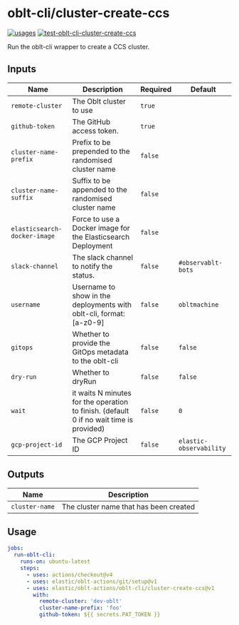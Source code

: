 # <!--name-->oblt-cli/cluster-create-ccs<!--/name-->

[![usages](https://img.shields.io/badge/usages-white?logo=githubactions&logoColor=blue)](https://github.com/search?q=elastic%2Foblt-actions%2Foblt-cli%2Fcluster-create-ccs+%28path%3A.github%2Fworkflows+OR+path%3A**%2Faction.yml+OR+path%3A**%2Faction.yaml%29&type=code)
[![test-oblt-cli-cluster-create-ccs](https://github.com/elastic/oblt-actions/actions/workflows/test-oblt-cli-cluster-create-ccs.yml/badge.svg?branch=main)](https://github.com/elastic/oblt-actions/actions/workflows/test-oblt-cli-cluster-create-ccs.yml)

<!--description-->
Run the oblt-cli wrapper to create a CCS cluster.
<!--/description-->

## Inputs
<!--inputs-->
| Name                         | Description                                                                             | Required | Default                 |
|------------------------------|-----------------------------------------------------------------------------------------|----------|-------------------------|
| `remote-cluster`             | The Oblt cluster to use                                                                 | `true`   | ` `                     |
| `github-token`               | The GitHub access token.                                                                | `true`   | ` `                     |
| `cluster-name-prefix`        | Prefix to be prepended to the randomised cluster name                                   | `false`  | ` `                     |
| `cluster-name-suffix`        | Suffix to be appended to the randomised cluster name                                    | `false`  | ` `                     |
| `elasticsearch-docker-image` | Force to use a Docker image for the Elasticsearch Deployment                            | `false`  | ` `                     |
| `slack-channel`              | The slack channel to notify the status.                                                 | `false`  | `#observablt-bots`      |
| `username`                   | Username to show in the deployments with oblt-cli, format: [a-z0-9]                     | `false`  | `obltmachine`           |
| `gitops`                     | Whether to provide the GitOps metadata to the oblt-cli                                  | `false`  | `false`                 |
| `dry-run`                    | Whether to dryRun                                                                       | `false`  | `false`                 |
| `wait`                       | it waits N minutes for the operation to finish. (default 0 if no wait time is provided) | `false`  | `0`                     |
| `gcp-project-id`             | The GCP Project ID                                                                      | `false`  | `elastic-observability` |
<!--/inputs-->


## Outputs
<!--outputs-->
| Name           | Description                            |
|----------------|----------------------------------------|
| `cluster-name` | The cluster name that has been created |
<!--/outputs-->

## Usage
<!--usage action="elastic/oblt-actions/**" version="env:VERSION"-->
```yaml
jobs:
  run-oblt-cli:
    runs-on: ubuntu-latest
    steps:
      - uses: actions/checkout@v4
      - uses: elastic/oblt-actions/git/setup@v1
      - uses: elastic/oblt-actions/oblt-cli/cluster-create-ccs@v1
        with:
          remote-cluster: 'dev-oblt'
          cluster-name-prefix: 'foo'
          github-token: ${{ secrets.PAT_TOKEN }}
```
<!--/usage-->
